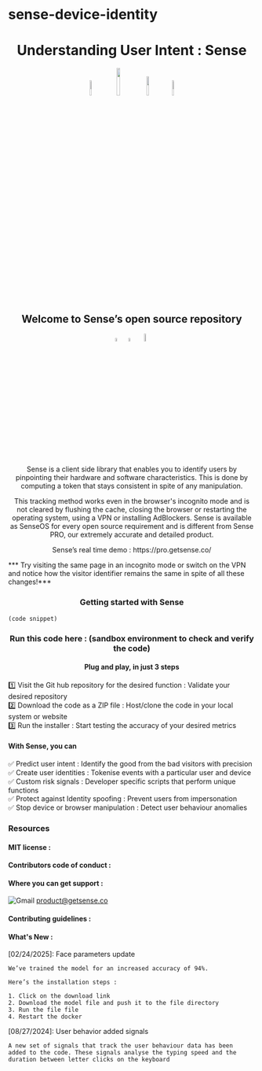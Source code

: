 # sense-device-identity
<h1 align="center">Understanding User Intent : Sense</h1>

<p align="center" width="100%">
<img width="9%" src="https://custom-icon-badges.demolab.com/github/license/denvercoder1/custom-icon-badges?logo=law"> <img width="12%" src="https://custom-icon-badges.demolab.com/github/last-commit/DenverCoder1/custom-icon-badges?logo=history&logoColor=white"> <img width="10%" src="https://custom-icon-badges.demolab.com/github/issues-raw/DenverCoder1/custom-icon-badges?logo=issue"> <img width="9%" src="https://custom-icon-badges.demolab.com/github/actions/workflow/status/DenverCoder1/custom-icon-badges/ci.yml?branch=main&logo=check-circle-fill&logoColor=white"> 
</p>

<h2 align="center">Welcome to Sense’s open source repository</h2>

<p align="center" width="100%">  
<img width="4.5%" src="https://custom-icon-badges.demolab.com/badge/Fork-orange.svg?logo=fork"> <img width="4.5%" src="https://custom-icon-badges.demolab.com/badge/Star-yellow.svg?logo=star"> <img width="6.5%" src="https://custom-icon-badges.demolab.com/badge/Commit-green.svg?logo=git-commit&logoColor=fff"> 
</p>

<p style="text-align:center;"> 
  

<p align="center"> Sense is a client side library that enables you to identify users by pinpointing their hardware and software characteristics. This is done by computing a token that stays consistent in spite of any manipulation.</p>                           
<p align="center"> This tracking method works even in the browser's incognito mode and is not cleared by flushing the cache, closing the browser or restarting the operating system, using a VPN or installing AdBlockers. Sense is available as SenseOS for every open source requirement and is different from Sense PRO, our extremely accurate and detailed product.</p>


<p align="center"> Sense’s real time demo : https://pro.getsense.co/

*** Try visiting the same page in an incognito mode or switch on the VPN and 
notice how the visitor identifier remains the same in spite of all these changes!*** 

<h3 align="center">Getting started with Sense </h3>

```
(code snippet)  
``` 
<h3 align="center">Run this code here : (sandbox environment to check and verify the code)</h3>

<h4 align="center">Plug and play, in just 3 steps</h3>  

1️⃣ Visit the Git hub repository for the desired function : Validate your desired repository  
2️⃣ Download the code as a ZIP file : Host/clone the code in your local system or website  
3️⃣ Run the installer : Start testing the accuracy of your desired metrics 

#### With Sense, you can  

✅ Predict user intent : Identify the good from the bad visitors with precision  
✅ Create user identities : Tokenise events with a particular user and device  
✅ Custom risk signals : Developer specific scripts that perform unique functions  
✅ Protect against Identity spoofing : Prevent users from impersonation  
✅ Stop device or browser manipulation : Detect user behaviour anomalies 

### Resources 

#### MIT license : 

#### Contributors code of conduct : 

#### Where you can get support :     
![Gmail](https://img.shields.io/badge/Gmail-D14836?logo=gmail&logoColor=white)       product@getsense.co 

#### Contributing guidelines :

#### What's New : 

[02/24/2025]: Face parameters update  
```
We’ve trained the model for an increased accuracy of 94%.   

Here’s the installation steps : 

1. Click on the download link  
2. Download the model file and push it to the file directory  
3. Run the file file  
4. Restart the docker  

```
[08/27/2024]: User behavior added signals 
```
A new set of signals that track the user behaviour data has been 
added to the code. These signals analyse the typing speed and the 
duration between letter clicks on the keyboard 

```